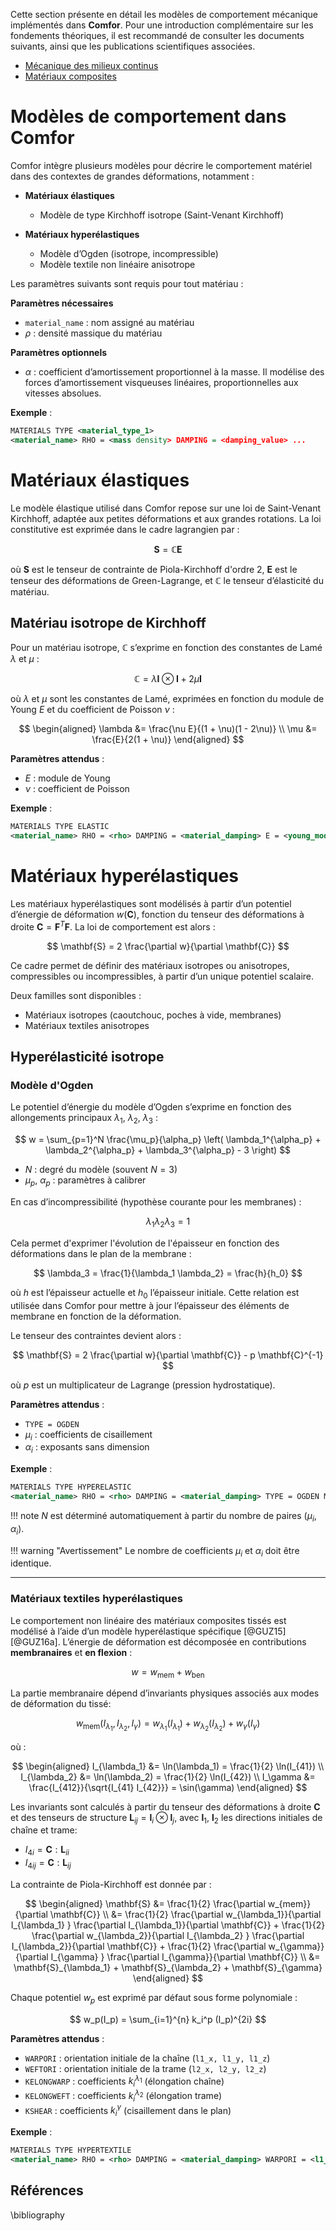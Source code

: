 Cette section présente en détail les modèles de comportement mécanique
implémentés dans **Comfor**. Pour une introduction complémentaire sur les
fondements théoriques, il est recommandé de consulter les documents suivants,
ainsi que les publications scientifiques associées.

- [Mécanique des milieux continus ](../continuum_mechanics.md)
- [Matériaux composites](composite_materials.md)

# Modèles de comportement dans Comfor

Comfor intègre plusieurs modèles pour décrire le comportement matériel dans des
contextes de grandes déformations, notamment :

- **Matériaux élastiques**
  - Modèle de type Kirchhoff isotrope (Saint-Venant Kirchhoff)

- **Matériaux hyperélastiques**
  - Modèle d’Ogden (isotrope, incompressible)
  - Modèle textile non linéaire anisotrope

Les paramètres suivants sont requis pour tout matériau :

**Paramètres nécessaires**

- `material_name` : nom assigné au matériau
- $\rho$ : densité massique du matériau

**Paramètres optionnels**

- $\alpha$ : coefficient d’amortissement proportionnel à la masse. Il modélise des forces d’amortissement visqueuses linéaires, proportionnelles aux vitesses absolues.

**Exemple** :

```xml
MATERIALS TYPE <material_type_1>
<material_name> RHO = <mass density> DAMPING = <damping_value> ...
```

# Matériaux élastiques

Le modèle élastique utilisé dans Comfor repose sur une loi de Saint-Venant
Kirchhoff, adaptée aux petites déformations et aux grandes rotations. La loi
constitutive est exprimée dans le cadre lagrangien par :

$$
\mathbf{S} = \mathbb{C} \mathbf{E}
$$

où $\mathbf{S}$ est le tenseur de contrainte de Piola-Kirchhoff d'ordre 2,
$\mathbf{E}$ est le tenseur des déformations de Green-Lagrange, et $\mathbb{C}$
le tenseur d’élasticité du matériau.

## Matériau isotrope de Kirchhoff

Pour un matériau isotrope, $\mathbb{C}$ s’exprime en fonction des constantes de
Lamé $\lambda$ et $\mu$ :

$$
\mathbb{C} = \lambda \mathbf{I} \otimes \mathbf{I} + 2\mu \mathbf{I}
$$

où $\lambda$ et $\mu$ sont les constantes de Lamé, exprimées en fonction du
module de Young $E$ et du coefficient de Poisson $\nu$ :

$$
\begin{aligned}
\lambda &= \frac{\nu E}{(1 + \nu)(1 - 2\nu)} \\
\mu &= \frac{E}{2(1 + \nu)}
\end{aligned}
$$

**Paramètres attendus** :

- $E$ : module de Young
- $\nu$ : coefficient de Poisson

**Exemple** :

```xml
MATERIALS TYPE ELASTIC
<material_name> RHO = <rho> DAMPING = <material_damping> E = <young_modulus> NU = <poissons_ratio>
```

# Matériaux hyperélastiques

Les matériaux hyperélastiques sont modélisés à partir d’un potentiel d’énergie
de déformation $w(\mathbf{C})$, fonction du tenseur des déformations à droite
$\mathbf{C} = \mathbf{F}^T \mathbf{F}$. La loi de comportement est alors :

$$
\mathbf{S} = 2 \frac{\partial w}{\partial \mathbf{C}}
$$

Ce cadre permet de définir des matériaux isotropes ou anisotropes, compressibles ou incompressibles, à partir d’un unique potentiel scalaire.

Deux familles sont disponibles :

- Matériaux isotropes (caoutchouc, poches à vide, membranes)
- Matériaux textiles anisotropes

## Hyperélasticité isotrope

### Modèle d'Ogden

Le potentiel d’énergie du modèle d’Ogden s’exprime en fonction des allongements
principaux $\lambda_1$, $\lambda_2$, $\lambda_3$ :

$$
w = \sum_{p=1}^N \frac{\mu_p}{\alpha_p} \left( \lambda_1^{\alpha_p} + \lambda_2^{\alpha_p} + \lambda_3^{\alpha_p} - 3 \right)
$$

- $N$ : degré du modèle (souvent $N = 3$)
- $\mu_p$, $\alpha_p$ : paramètres à calibrer

En cas d’incompressibilité (hypothèse courante pour les membranes) :

$$
\lambda_1 \lambda_2 \lambda_3 = 1
$$

Cela permet d'exprimer l'évolution de l'épaisseur en fonction des déformations
dans le plan de la membrane :

$$
\lambda_3 = \frac{1}{\lambda_1 \lambda_2} = \frac{h}{h_0}
$$

où $h$ est l’épaisseur actuelle et $h_0$ l’épaisseur initiale. Cette relation
est utilisée dans Comfor pour mettre à jour l’épaisseur des éléments de membrane
en fonction de la déformation.

Le tenseur des contraintes devient alors :

$$
\mathbf{S} = 2 \frac{\partial w}{\partial \mathbf{C}} - p \mathbf{C}^{-1}
$$

où $p$ est un multiplicateur de Lagrange (pression hydrostatique).

**Paramètres attendus** :

- `TYPE = OGDEN`
- $\mu_i$ : coefficients de cisaillement
- $\alpha_i$ : exposants sans dimension

**Exemple** :

```xml
MATERIALS TYPE HYPERELASTIC
<material_name> RHO = <rho> DAMPING = <material_damping> TYPE = OGDEN MU = <mu_1 mu_2 mu_3 ...> ALPHA = <alpha_1 alpha_2 alpha_3 ...>
```

!!! note
    $N$ est déterminé automatiquement à partir du nombre de paires $(\mu_i, \alpha_i)$.

!!! warning "Avertissement"
    Le nombre de coefficients $\mu_i$ et $\alpha_i$ doit être identique.

---

### Matériaux textiles hyperélastiques

Le comportement non linéaire des matériaux composites tissés est modélisé à
l’aide d’un modèle hyperélastique spécifique [@GUZ15] [@GUZ16a]. L’énergie de
déformation est décomposée en contributions **membranaires** et **en flexion** :

$$
w = w_{\text{mem}} + w_{\text{ben}}
$$

La partie membranaire dépend d’invariants physiques associés aux modes de 
déformation du tissé:

$$
w_{\text{mem}}(I_{\lambda_1}, I_{\lambda_2}, I_\gamma) = w_{\lambda_1}(I_{\lambda_1}) + w_{\lambda_2}(I_{\lambda_2}) + w_\gamma(I_\gamma)
$$

où :

$$
\begin{aligned}
I_{\lambda_1} &= \ln(\lambda_1) = \frac{1}{2} \ln(I_{41}) \\
I_{\lambda_2} &= \ln(\lambda_2) = \frac{1}{2} \ln(I_{42}) \\
I_\gamma &= \frac{I_{412}}{\sqrt{I_{41} I_{42}}} = \sin(\gamma)
\end{aligned}
$$

Les invariants sont calculés à partir du tenseur des déformations à droite
$\mathbf{C}$ et des tenseurs de structure $\mathbf{L}_{ij} = \mathbf{l}_i
\otimes \mathbf{l}_j$, avec $\mathbf{l}_1$, $\mathbf{l}_2$ les directions
initiales de chaîne et trame:


- $I_{4i} = \mathbf{C} : \mathbf{L}_{ii}$
- $I_{4ij} = \mathbf{C} : \mathbf{L}_{ij}$

La contrainte de Piola-Kirchhoff est donnée par :

$$
\begin{aligned}
    \mathbf{S} &= \frac{1}{2} \frac{\partial w_{mem}}{\partial \mathbf{C}} \\
    &=  \frac{1}{2} \frac{\partial w_{\lambda_1}}{\partial I_{\lambda_1} } \frac{\partial I_{\lambda_1}}{\partial \mathbf{C}} + \frac{1}{2} \frac{\partial w_{\lambda_2}}{\partial I_{\lambda_2} } \frac{\partial I_{\lambda_2}}{\partial \mathbf{C}} + \frac{1}{2} \frac{\partial w_{\gamma}}{\partial I_{\gamma} } \frac{\partial I_{\gamma}}{\partial \mathbf{C}} \\
    &= \mathbf{S}_{\lambda_1} + \mathbf{S}_{\lambda_2} + \mathbf{S}_{\gamma}
\end{aligned}
$$


Chaque potentiel $w_p$ est exprimé par défaut sous forme polynomiale :

$$
w_p(I_p) = \sum_{i=1}^{n} k_i^p (I_p)^{2i}
$$

**Paramètres attendus** :

- `WARPORI` : orientation initiale de la chaîne (`l1_x, l1_y, l1_z`)
- `WEFTORI` : orientation initiale de la trame (`l2_x, l2_y, l2_z`)
- `KELONGWARP` : coefficients $k_i^{\lambda_1}$ (élongation chaîne)
- `KELONGWEFT` : coefficients $k_i^{\lambda_2}$ (élongation trame)
- `KSHEAR` : coefficients $k_i^\gamma$ (cisaillement dans le plan)

**Exemple** :

```xml
MATERIALS TYPE HYPERTEXTILE
<material_name> RHO = <rho> DAMPING = <material_damping> WARPORI = <l1_x, l1_y, l1_z> WEFTORI = <l2_x, l2_y, l2_z> KELONGWARP = <kelong1_1, kelong1_2, ...> KELONGWEFT = <kelong2_1, kelong2_2, ...> KSHEAR = <kshear_1, kshear_2, ...>
```

## Références

\bibliography
